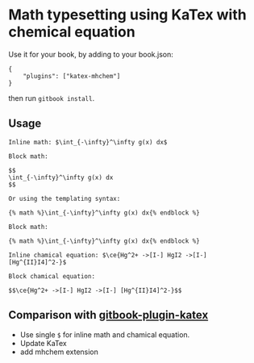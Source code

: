 Math typesetting using KaTex with chemical equation
==============

Use it for your book, by adding to your book.json:

```
{
    "plugins": ["katex-mhchem"]
}
```

then run `gitbook install`.

## Usage

```
Inline math: $\int_{-\infty}^\infty g(x) dx$

Block math:

$$
\int_{-\infty}^\infty g(x) dx
$$

Or using the templating syntax:

{% math %}\int_{-\infty}^\infty g(x) dx{% endblock %}

Block math:

{% math %}\int_{-\infty}^\infty g(x) dx{% endblock %}

Inline chamical equation: $\ce{Hg^2+ ->[I-] HgI2 ->[I-] [Hg^{II}I4]^2-}$

Block chamical equation:

$$\ce{Hg^2+ ->[I-] HgI2 ->[I-] [Hg^{II}I4]^2-}$$

```

## Comparison with [gitbook-plugin-katex](https://github.com/GitbookIO/plugin-katex)

- Use single `$` for inline math and chamical equation.
- Update KaTex
- add mhchem extension

